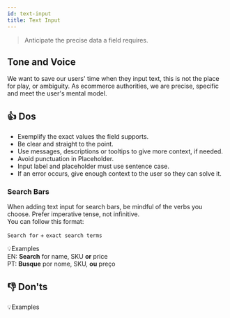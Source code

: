 ```yaml
---
id: text-input
title: Text Input
---
```


> Anticipate the precise data a field requires.    

## Tone and Voice

 We want to save our users' time when they input text, this is not the place for play, or ambiguity. As ecommerce authorities, we are precise, specific and meet the user's mental model.           



## 👍 Dos

- Exemplify the exact values the  field supports.        
- Be clear and straight to the point.      
- Use messages, descriptions or tooltips to give more context, if needed.         
- Avoid punctuation in Placeholder.        
- Input label and placeholder must use sentence case.      
- If an error occurs, give enough context to the user so they can solve it.      

### Search Bars

When adding text input for search bars, be mindful of the verbs you choose. Prefer imperative tense, not infinitive.   
You can follow this format:  

`Search for` + `exact search terms`    

💡Examples  
EN: **Search** for name, SKU **or** price  
PT: **Busque** por nome, SKU, **ou** preço  




## 👎 Don'ts


💡Examples
